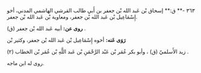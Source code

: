 ٣٦٣ -** ق:** إسحاق بْن عَبد الله بْن جعفر بن أَبي طالب القرشي الهاشمي المدني، أخو إِسْمَاعِيل بْن عَبد الله بْن جعفر، ومعاوية بْن عَبد الله بْن جعفر.

**روى عن:** أبيه عَبد الله بْن جعفر (ق) .

**رَوَى عَنه:** أخوه إِسْمَاعِيل بْن عَبد الله بْن جعفر، وكثير بْن

زيد الأَسلميّ (ق) ، وأبو بكر عُمَر بْن عَبْد الرَّحْمَنِ بْن عَبد اللَّهِ بْن عُمَر بْن الخطاب (٢) .

روى له ابن ماجه.
